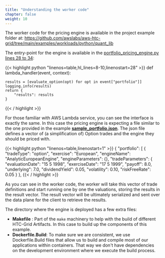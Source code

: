 ```yaml
---
title: "Understanding the worker code"
chapter: false
weight: 10
---
```


The worker code for the pricing engine is available in the project example folder at: https://github.com/awslabs/aws-htc-grid/tree/main/examples/workloads/python/quant_lib


The entry-point for the engine is available in the [portfolio_pricing_engine.py lines 28 to 34](https://github.com/awslabs/aws-htc-grid/blob/main/examples/workloads/python/quant_lib/portfolio_pricing_engine.py#L28-L34): 

{{< highlight python "linenos=table,hl_lines=8-10,linenostart=28" >}}
def lambda_handler(event, context):

    results = [evaluate_option(opt) for opt in event["portfolio"]]
    logging.info(results)
    return {
        "results": results
    }
{{< / highlight >}}

For those familiar with AWS Lambda service, you can see the interface is exactly the same. In this case the pricing engine is expecting a file similar to the one provided in the example **[sample_portfolio.json](https://github.com/awslabs/aws-htc-grid/blob/main/examples/client/python/sample_portfolio.json)**. The json file defines a vector of (a simplification of) Option trades and the engine they should be priced with.

{{< highlight python "linenos=table,linenostart=1" >}}
{
    "portfolio": [
        {
            "tradeType": "option",
            "exercise": "European",
            "engineName": "AnalyticEuropeanEngine",
            "engineParameters": {},
            "tradeParameters": {
                "evaluationDate": "15 5 1998",
                "exerciseDate": "17 5 1999",
                "payoff": 8.0,
                "underlying": 7.0,
                "dividendYield": 0.05,
                "volatility": 0.10,
                "riskFreeRate": 0.05
            }
        },
{{< / highlight >}}

As you can see in the worker code, the worker will take this vector of trade definitions and start running one by one the valuations, storing the results in the result vector. The result vector will be ultimately serialized and sent over the data plane for the client to retrieve the results.

The directory where the engine is deployed has a few extra files: 

* **Makefile** : Part of the `make` machinery to help with the build of different HTC-Grid Artifacts. In this case to build up the components of this example. 
* **Dockerfile.Build**: To make sure we are consistent, we use Dockerfile.Build files that allow us to build and compile most of our applications within containers. That way we don't have dependencies on the development environment where we execute the build process.







